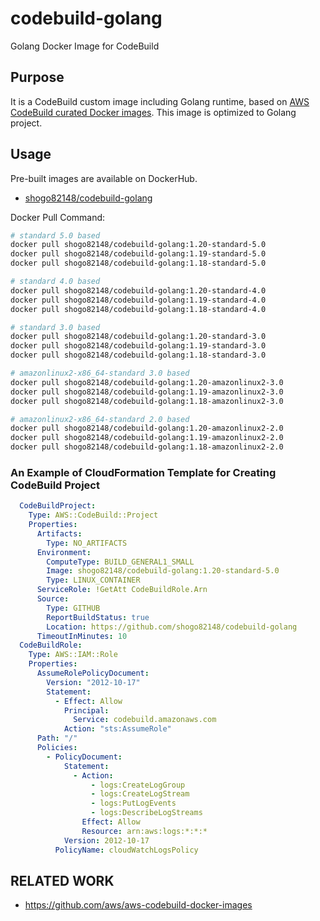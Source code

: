 # codebuild-golang
Golang Docker Image for CodeBuild

## Purpose

It is a CodeBuild custom image including Golang runtime, based on [AWS CodeBuild curated Docker images](https://github.com/aws/aws-codebuild-docker-images).
This image is optimized to Golang project.

## Usage

Pre-built images are available on DockerHub.

- [shogo82148/codebuild-golang](https://hub.docker.com/r/shogo82148/codebuild-golang)

Docker Pull Command:

```bash
# standard 5.0 based
docker pull shogo82148/codebuild-golang:1.20-standard-5.0
docker pull shogo82148/codebuild-golang:1.19-standard-5.0
docker pull shogo82148/codebuild-golang:1.18-standard-5.0

# standard 4.0 based
docker pull shogo82148/codebuild-golang:1.20-standard-4.0
docker pull shogo82148/codebuild-golang:1.19-standard-4.0
docker pull shogo82148/codebuild-golang:1.18-standard-4.0

# standard 3.0 based
docker pull shogo82148/codebuild-golang:1.20-standard-3.0
docker pull shogo82148/codebuild-golang:1.19-standard-3.0
docker pull shogo82148/codebuild-golang:1.18-standard-3.0

# amazonlinux2-x86_64-standard 3.0 based
docker pull shogo82148/codebuild-golang:1.20-amazonlinux2-3.0
docker pull shogo82148/codebuild-golang:1.19-amazonlinux2-3.0
docker pull shogo82148/codebuild-golang:1.18-amazonlinux2-3.0

# amazonlinux2-x86_64-standard 2.0 based
docker pull shogo82148/codebuild-golang:1.20-amazonlinux2-2.0
docker pull shogo82148/codebuild-golang:1.19-amazonlinux2-2.0
docker pull shogo82148/codebuild-golang:1.18-amazonlinux2-2.0
```

### An Example of CloudFormation Template for Creating CodeBuild Project

```yaml
  CodeBuildProject:
    Type: AWS::CodeBuild::Project
    Properties:
      Artifacts:
        Type: NO_ARTIFACTS
      Environment:
        ComputeType: BUILD_GENERAL1_SMALL
        Image: shogo82148/codebuild-golang:1.20-standard-5.0
        Type: LINUX_CONTAINER
      ServiceRole: !GetAtt CodeBuildRole.Arn
      Source:
        Type: GITHUB
        ReportBuildStatus: true
        Location: https://github.com/shogo82148/codebuild-golang
      TimeoutInMinutes: 10
  CodeBuildRole:
    Type: AWS::IAM::Role
    Properties:
      AssumeRolePolicyDocument:
        Version: "2012-10-17"
        Statement:
          - Effect: Allow
            Principal:
              Service: codebuild.amazonaws.com
            Action: "sts:AssumeRole"
      Path: "/"
      Policies:
        - PolicyDocument:
            Statement:
              - Action:
                  - logs:CreateLogGroup
                  - logs:CreateLogStream
                  - logs:PutLogEvents
                  - logs:DescribeLogStreams
                Effect: Allow
                Resource: arn:aws:logs:*:*:*
            Version: 2012-10-17
          PolicyName: cloudWatchLogsPolicy
```

## RELATED WORK

- https://github.com/aws/aws-codebuild-docker-images
